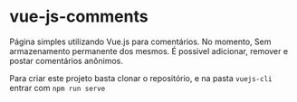 # vue-js-comments

Página simples utilizando Vue.js para comentários. No momento, Sem armazenamento permanente dos mesmos.
É possivel adicionar, remover e postar comentários anônimos.

Para criar este projeto basta clonar o repositório, e na pasta `vuejs-cli` entrar com `npm run serve`
